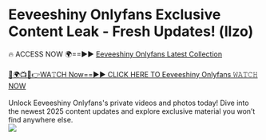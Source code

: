 # Eeveeshiny Onlyfans Exclusive Content Leak - Fresh Updates! (llzo)

🔥 ACCESS NOW 🌍==►► <a href="https://tinyurl.com/kvy9nzfs" rel="nofollow">Eeveeshiny Onlyfans Latest Collection</a>
<br><br>
[🔴🌍📺📱👉WA𝚃CH Now==►► CLICK HERE TO Eeveeshiny Onlyfans 𝚆𝙰𝚃𝙲𝙷 NOW](https://tinyurl.com/kvy9nzfs)
<br><br>
Unlock Eeveeshiny Onlyfans's private videos and photos today! Dive into the newest 2025 content updates and explore exclusive material you won’t find anywhere else.
<br>
<a href="https://tinyurl.com/kvy9nzfs" rel="nofollow" data-target="animated-image.originalLink"><img src="https://camo.githubusercontent.com/8a4f000d20f83aca3bf7ec5f350d767afa0574a8a352519fd8cfa583a6f93a33/68747470733a2f2f692e696d6775722e636f6d2f644a486b345a712e676966" data-canonical-src="https://i.imgur.com/dJHk4Zq.gif" style="max-width: 100%; display: inline-block;" data-target="animated-image.originalImage"></a>
<br>
